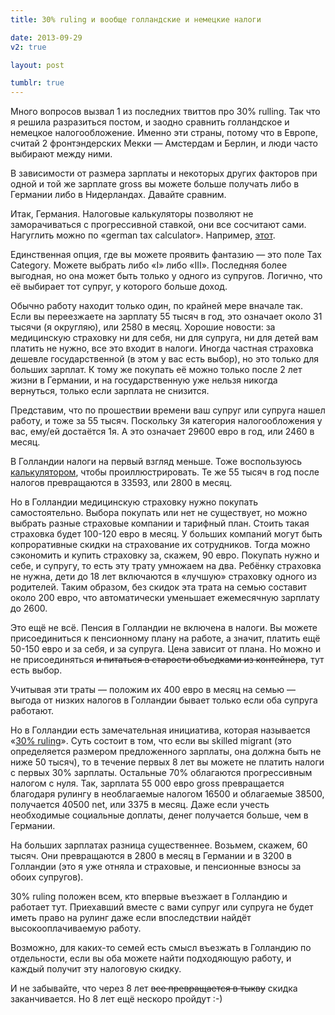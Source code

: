 ```yaml
---
title: 30% ruling и вообще голландские и немецкие налоги

date: 2013-09-29
v2: true

layout: post

tumblr: true
---
```


Много вопросов вызвал 1 из последних твиттов про 30% rulling. Так что я решила разразиться постом, и заодно сравнить голландское и немецкое налогообложение. Именно эти страны, потому что в Европе, считай 2 фронтэндерских Мекки — Амстердам и Берлин, и люди часто выбирают между ними.

В зависимости от размера зарплаты и некоторых других факторов при одной и той же зарплате gross вы можете больше получать либо в Германии либо в Нидерландах. Давайте сравним.
<excerpt/>

Итак, Германия. Налоговые калькуляторы позволяют не заморачиваться с прогрессивной ставкой, они все сосчитают сами. Нагуглить можно по «german tax calculator». Например, [этот](http://www.connectingindians.com/index.php?name=extraModule&file=GermanTaxCalculator).

Единственная опция, где вы можете проявить фантазию — это поле Tax Category. Можете выбрать либо «I» либо «III». Последняя более выгодная, но она может быть только у одного из супругов. Логично, что её выбирает тот супруг, у которого больше доход.

Обычно работу находит только один, по крайней мере вначале так. Если вы переезжаете на зарплату 55 тысяч в год, это означает около 31 тысячи (я округляю), или 2580 в месяц. Хорошие новости: за медицинскую страховку ни для себя, ни для супруга, ни для детей вам платить не нужно, все это входит в налоги. Иногда частная страховка дешевле государственной (в этом у вас есть выбор), но это только для больших зарплат. К тому же покупать её можно только после 2 лет жизни в Германии, и на государственную уже нельзя никогда вернуться, только если зарплата не снизится.

Представим, что по прошествии времени ваш супруг или супруга нашел работу, и тоже за 55 тысяч. Поскольку 3я категория налогообложения у вас, ему/ей достаётся 1я. А это означает 29600 евро в год, или 2460 в месяц.

В Голландии налоги на первый взгляд меньше. Тоже воспользуюсь [калькулятором](http://calculatenetsalary.com/calculate-net-salary-in-thenetherlands.html), чтобы проиллюстрировать. Те же 55 тысяч в год после налогов превращаются в 33593, или 2800 в месяц.

Но в Голландии медицинскую страховку нужно покупать самостоятельно. Выбора покупать или нет не существует, но можно выбрать разные страховые компании и тарифный план. Стоить такая страховка будет 100-120 евро в месяц. У больших компаний могут быть копроративные скидки на страхование их сотрудников. Тогда можно сэкономить и купить страховку за, скажем, 90 евро. Покупать нужно и себе, и супругу, то есть эту трату умножаем на два. Ребёнку страховка не нужна, дети до 18 лет включаются в «лучшую» страховку одного из родителей. Таким образом, без скидок эта трата на семью составит около 200 евро, что автоматически уменьшает ежемесячную зарплату до 2600.

Это ещё не всё. Пенсия в Голландии не включена в налоги. Вы можете присоединиться к пенсионному плану на работе, а значит, платить ещё 50-150 евро и за себя, и за супруга. Цена зависит от плана. Но можно и не присоединяться <strike>и питаться в старости объедками из контейнера</strike>, тут есть выбор.

Учитывая эти траты — положим их 400 евро в месяц на семью — выгода от низких налогов в Голландии бывает только если оба супруга работают.

Но в Голландии есть замечательная инициатива, которая называется «[30% ruling](http://www.expatax.nl/30ruling#.Ukhr6mKXvwo)». Суть состоит в том, что если вы skilled migrant (это определяется размером предложенного зарплаты, она должна быть не ниже 50 тысяч), то в течение первых 8 лет вы можете не платить налоги с первых 30% зарплаты. Остальные 70% облагаются прогрессивным налогом с нуля. Так, зарплата 55 000 евро gross превращается благодаря рулингу в необлагаемые налогом 16500 и облагаемые 38500, получается 40500 net, или 3375 в месяц. Даже если учесть необходимые социальные доплаты, денег получается больше, чем в Германии.

На больших зарплатах разница существеннее. Возьмем, скажем, 60 тысяч. Они превращаются в 2800 в месяц в Германии и в 3200 в Голландии (это я уже отняла и страховые, и пенсионные взносы за обоих супругов).

30% ruling положен всем, кто впервые въезжает в Голландию и работает тут. Приехавший вместе с вами супруг или супруга не будет иметь право на рулинг даже если впоследствии найдёт высокооплачиваемую работу.

Возможно, для каких-то семей есть смысл въезжать в Голландию по отдельности, если вы оба можете найти подходяющую работу, и каждый получит эту налоговую скидку.

И не забывайте, что через 8 лет <strike>все превращается в тыкву</strike> скидка заканчивается. Но 8 лет ещё нескоро пройдут :-)
